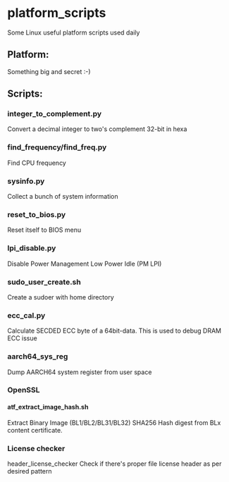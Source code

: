 # platform_scripts
Some Linux useful platform scripts used daily

## Platform:
Something big and secret :-)

## Scripts:
### integer_to_complement.py
Convert a decimal integer to two's complement 32-bit in hexa
### find_frequency/find_freq.py
Find CPU frequency
### sysinfo.py
Collect a bunch of system information
### reset_to_bios.py
Reset itself to BIOS menu
### lpi_disable.py
Disable Power Management Low Power Idle (PM LPI)
### sudo_user_create.sh
Create a sudoer with home directory
### ecc_cal.py
Calculate SECDED ECC byte of a 64bit-data.
This is used to debug DRAM ECC issue
### aarch64_sys_reg
Dump AARCH64 system register from user space
### OpenSSL ###
#### atf_extract_image_hash.sh ####
Extract Binary Image (BL1/BL2/BL31/BL32) SHA256 Hash digest from BLx
content certificate.
### License checker ####
header_license_checker
Check if there's proper file license header as per desired pattern
